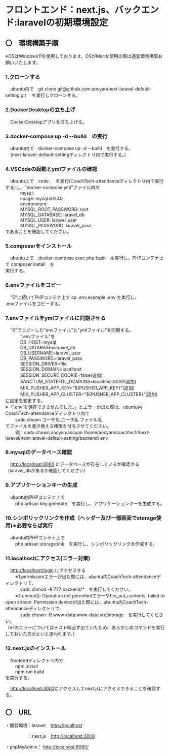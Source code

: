 <h1>フロントエンド：next.js、バックエンド:laravelの初期環境設定</h1>
<h2>〇　環境構築手順</h2>
<p>※OSはWindows11を使用しております。OSがMacを使用の際は適宜環境構築お願いいたします。</p>
<h3>1.クローンする</h3>
<p>&nbsp;&nbsp;&nbsp;&nbsp;ubuntu内で　git clone git@github.com:aocyan/next-laravel-default-setting.git　
を実行しクローンする。</p>
<h3>2.DockerDesktopの立ち上げ</h3>
<p>&nbsp;&nbsp;&nbsp;&nbsp;DockerDesktopアプリを立ち上げる。</p>
<h3>3.docker-compose up -d --build　の実行</h3>
<p>&nbsp;&nbsp;&nbsp;&nbsp;ubuntu内で　docker-compose up -d --build　を実行する。<br>
   &nbsp;&nbsp;&nbsp;&nbsp;(next-laravel-default-settingディレクトリ内で実行する。)</p>
<h3>4.VSCodeの起動とymlファイルの確認</h3>
<p>&nbsp;&nbsp;&nbsp;&nbsp;ubuntu上で　code .　を実行(CoachTech-attendanceディレクトリ内で実行する)し、"docker-compose.yml"ファイル内の<br>
   &nbsp;&nbsp;&nbsp;&nbsp;&nbsp;&nbsp;&nbsp;&nbsp;&nbsp;&nbsp;&nbsp;&nbsp;mysql:<br>
   &nbsp;&nbsp;&nbsp;&nbsp;&nbsp;&nbsp;&nbsp;&nbsp;&nbsp;&nbsp;&nbsp;&nbsp;image: mysql:8.0.40<br>
   &nbsp;&nbsp;&nbsp;&nbsp;&nbsp;&nbsp;&nbsp;&nbsp;&nbsp;&nbsp;&nbsp;&nbsp;environment:<br>
   &nbsp;&nbsp;&nbsp;&nbsp;&nbsp;&nbsp;&nbsp;&nbsp;&nbsp;&nbsp;&nbsp;&nbsp;MYSQL_ROOT_PASSWORD: root<br>
   &nbsp;&nbsp;&nbsp;&nbsp;&nbsp;&nbsp;&nbsp;&nbsp;&nbsp;&nbsp;&nbsp;&nbsp;MYSQL_DATABASE: laravel_db<br>
   &nbsp;&nbsp;&nbsp;&nbsp;&nbsp;&nbsp;&nbsp;&nbsp;&nbsp;&nbsp;&nbsp;&nbsp;MYSQL_USER: laravel_user<br>
   &nbsp;&nbsp;&nbsp;&nbsp;&nbsp;&nbsp;&nbsp;&nbsp;&nbsp;&nbsp;&nbsp;&nbsp;MYSQL_PASSWORD: laravel_pass<br>
   であることを確認してください。</p>
<h3>5.composerをインストール</h3>
<p>&nbsp;&nbsp;&nbsp;&nbsp;ubuntu上で　docker-compose exec php bash　を実行し、PHPコンテナ上で composer install　を<br>
実行する。</p>
<h3>6.envファイルをコピー</h3>
<p>&nbsp;&nbsp;&nbsp;&nbsp;"5"に続いてPHPコンテナ上で cp .env.example .env を実行し、<br>
.envファイルをコピーする。</p>
<h3>7.envファイルをymlファイルに同期させる</h3>
<p>&nbsp;&nbsp;&nbsp;&nbsp;"6"でコピーした"envファイル"と"ymlファイル"を同期する。<br>
   &nbsp;&nbsp;&nbsp;&nbsp;&nbsp;&nbsp;&nbsp;&nbsp;&nbsp;&nbsp;&nbsp;&nbsp;".envファイル"を<br>
   &nbsp;&nbsp;&nbsp;&nbsp;&nbsp;&nbsp;&nbsp;&nbsp;&nbsp;&nbsp;&nbsp;&nbsp;DB_HOST=mysql<br>
   &nbsp;&nbsp;&nbsp;&nbsp;&nbsp;&nbsp;&nbsp;&nbsp;&nbsp;&nbsp;&nbsp;&nbsp;DB_DATABASE=laravel_db<br>
   &nbsp;&nbsp;&nbsp;&nbsp;&nbsp;&nbsp;&nbsp;&nbsp;&nbsp;&nbsp;&nbsp;&nbsp;DB_USERNAME=laravel_user<br>
   &nbsp;&nbsp;&nbsp;&nbsp;&nbsp;&nbsp;&nbsp;&nbsp;&nbsp;&nbsp;&nbsp;&nbsp;DB_PASSWORD=laravel_pass<br>
   &nbsp;&nbsp;&nbsp;&nbsp;&nbsp;&nbsp;&nbsp;&nbsp;&nbsp;&nbsp;&nbsp;&nbsp;SESSION_DRIVER=file<br>
   &nbsp;&nbsp;&nbsp;&nbsp;&nbsp;&nbsp;&nbsp;&nbsp;&nbsp;&nbsp;&nbsp;&nbsp;SESSION_DOMAIN=localhost<br>
   &nbsp;&nbsp;&nbsp;&nbsp;&nbsp;&nbsp;&nbsp;&nbsp;&nbsp;&nbsp;&nbsp;&nbsp;SESSION_SECURE_COOKIE=false(追加)<br>
   &nbsp;&nbsp;&nbsp;&nbsp;&nbsp;&nbsp;&nbsp;&nbsp;&nbsp;&nbsp;&nbsp;&nbsp;SANCTUM_STATEFUL_DOMAINS=localhost:3000(追加)<br>
   &nbsp;&nbsp;&nbsp;&nbsp;&nbsp;&nbsp;&nbsp;&nbsp;&nbsp;&nbsp;&nbsp;&nbsp;MIX_PUSHER_APP_KEY="${PUSHER_APP_KEY}"(追加)<br>
   &nbsp;&nbsp;&nbsp;&nbsp;&nbsp;&nbsp;&nbsp;&nbsp;&nbsp;&nbsp;&nbsp;&nbsp;MIX_PUSHER_APP_CLUSTER="${PUSHER_APP_CLUSTER}"(追加)<br>   
に設定を変更する。<br>
※「'.env'を保存できませんでした。」とエラーが出た際は、ubuntu内CoachTech-attendanceディレクトリ内で<br>
  &nbsp;&nbsp;&nbsp;&nbsp;&nbsp;&nbsp;&nbsp;&nbsp;sudo chown ユーザ名:ユーザ名 ファイル名<br>
  でファイルを書き換える権限を付与させてください。<br>
  &nbsp;&nbsp;&nbsp;&nbsp;&nbsp;&nbsp;&nbsp;&nbsp;例：sudo chown aocyan:aocyan /home/aocyan/coachtech/next-laravel/next-laravel-default-setting/backend/.env</p>
  <h3>8.mysqlのデータベース確認</h3>
<p>&nbsp;&nbsp;&nbsp;&nbsp;<a href="http://localhost:8080/">http://localhost:8080</a> にデータベースが存在しているか確認する（laravel_dbがあるか確認してください）</p>
<h3>9.アプリケーションキーの生成</h3>
<p>&nbsp;&nbsp;&nbsp;&nbsp;ubuntu内PHPコンテナ上で<br>
   &nbsp;&nbsp;&nbsp;&nbsp;&nbsp;&nbsp;&nbsp;&nbsp;php artisan key:generate　を実行し、アプリケーションキーを生成する。
<h3>10.シンボリックリンクを作成（ヘッダー及び一部画面でstorage使用)※必要ならば実行</h3>
<p>&nbsp;&nbsp;&nbsp;&nbsp;ubuntu内PHPコンテナ上で<br>
   &nbsp;&nbsp;&nbsp;&nbsp;&nbsp;&nbsp;&nbsp;&nbsp;php artisan storage:link　を実行し、シンボリックリンクを作成する。</p>
<h3>11.localhostにアクセス(エラー対策)</h3>
<p>&nbsp;&nbsp;&nbsp;&nbsp;<a href="http://localhost/login">http://localhost/login</a> にアクセスする<br>
   &nbsp;&nbsp;&nbsp;&nbsp;&nbsp;&nbsp;&nbsp;&nbsp;※1.permissionエラーが出た際には、ubuntu内CoachTech-attendanceディレクトリで、<br>
   &nbsp;&nbsp;&nbsp;&nbsp;&nbsp;&nbsp;&nbsp;&nbsp;&nbsp;&nbsp;&nbsp;&nbsp;sudo chmod -R 777 backend/*　を実行してください。<br>
   &nbsp;&nbsp;&nbsp;&nbsp;&nbsp;&nbsp;&nbsp;&nbsp;※2.chmod(): Operation not permittedエラーやfile_put_contents: failed to open stream: Permission deniedが出た際には、ubuntu内CoachTech-attendanceディレクトリで<br>
   &nbsp;&nbsp;&nbsp;&nbsp;&nbsp;&nbsp;&nbsp;&nbsp;&nbsp;&nbsp;&nbsp;&nbsp;sudo chown -R www-data:www-data src/storage　を実行してください。<br>
   （※1のエラーについてはテスト時必ず出ていたため、あらかじめコマンドを実行しておいた方がよいと思われます。）</p>
<h3>12.next.jsのインストール</h3>
<p>&nbsp;&nbsp;&nbsp;&nbsp;frontendディレクトリ内で<br>
&nbsp;&nbsp;&nbsp;&nbsp;&nbsp;&nbsp;&nbsp;&nbsp;npm install<br>
&nbsp;&nbsp;&nbsp;&nbsp;&nbsp;&nbsp;&nbsp;&nbsp;npm run build<br>
を実行する。</p>
<p>&nbsp;&nbsp;&nbsp;&nbsp;<a href="http://localhost:3000">http://localhost:3000</a>にアクセスしてnext.jsにアクセスできることを確認する。</p>
<h2>〇　URL</h2>
<p>・開発環境：laravel&nbsp;&nbsp;&nbsp;&nbsp;<a href="http://localhost">http://localhost</a></p>
<p>&nbsp;&nbsp;&nbsp;&nbsp;&nbsp;&nbsp;&nbsp;&nbsp;&nbsp;&nbsp;&nbsp;&nbsp;&nbsp;&nbsp;&nbsp;&nbsp;&nbsp;
            ：next.js&nbsp;&nbsp;&nbsp;&nbsp;<a href="http://localhost:3000">http://localhost:3000</a></p>
<p>・phpMyAdmin： <a href="http://localhost:8080/">http://localhost:8080/</a></p>
